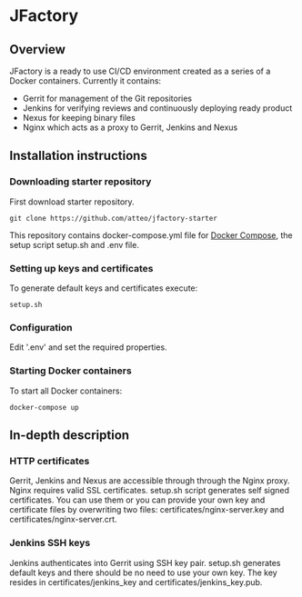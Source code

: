 # JFactory

## Overview
JFactory is a ready to use CI/CD environment created as a series of a Docker containers. Currently it contains:
* Gerrit for management of the Git repositories
* Jenkins for verifying reviews and continuously deploying ready product
* Nexus for keeping binary files
* Nginx which acts as a proxy to Gerrit, Jenkins and Nexus

## Installation instructions

### Downloading starter repository
First download starter repository. 

```
git clone https://github.com/atteo/jfactory-starter
```

This repository contains docker-compose.yml file for [Docker Compose](https://docs.docker.com/compose/),
the setup script setup.sh and .env file.

### Setting up keys and certificates

To generate default keys and certificates execute:
```
setup.sh
```

### Configuration

Edit '.env' and set the required properties.

### Starting Docker containers

To start all Docker containers:

```
docker-compose up
```


## In-depth description

### HTTP certificates

Gerrit, Jenkins and Nexus are accessible through through the Nginx proxy. Nginx requires valid SSL certificates.
setup.sh script generates self signed certificates. You can use them or you can provide your own key and certificate files
by overwriting two files: certificates/nginx-server.key and certificates/nginx-server.crt.

### Jenkins SSH keys

Jenkins authenticates into Gerrit using SSH key pair. setup.sh generates default keys and there should be no need
to use your own key. The key resides in certificates/jenkins_key and certificates/jenkins_key.pub.
